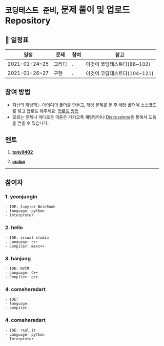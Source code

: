 #  `코딩테스트 준비`, 문제 풀이 및 업로드 Repository



## 📅 일정표


|일정      |     문제| 참여 | 참고 |
|--------|----------|-----|-----|
|2021-01-24~25|그리디| . |이것이 코딩테스트다(86~102)|
|2021-01-26~27|구현| . |이것이 코딩테스트다(104~121)|



## 참여 방법
- 자신의 해당하는 아이디의 폴더를 만들고, 해당 문제를 푼 후 해당 폴더에 소스코드를 넣고 업로드 해주세요. [업로드 방법](https://github.com/hanjiung/AlgorithmCode/wiki)
- 모르는 문제나 까다로운 이론은 카카오톡 채팅방이나 [Discussions](https://github.com/hanjiung/AlgorithmCode/discussions)을 통해서 도움을 얻을 수 있습니다.


## 멘토

1. [**tony9402**](https://github.com/tony9402)

2. [**inclue**](https://github.com/inclue)


---
## 참여자

### 1. yeonjungin
    - IDE: Jupyter NoteBook
    - language: python
    - Interpreter


### 2. hello
    - IDE: visual studio
    - Language: c++
    - Compiler: msvc++

### 3. hanjung
    - IDE: NVIM
    - Language: C++
    - Compiler: gcc


### 4. comeheredart
    - IDE:
    - language:
    - compiler:

### 4. comeheredart
    - IDE: repl.it
    - Language: python
    - Interpreter


